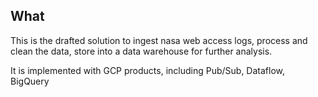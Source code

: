 ## What
This is the drafted solution to ingest nasa web access logs, process and clean the data, store into a data warehouse for further analysis.

It is implemented with GCP products, including Pub/Sub, Dataflow, BigQuery